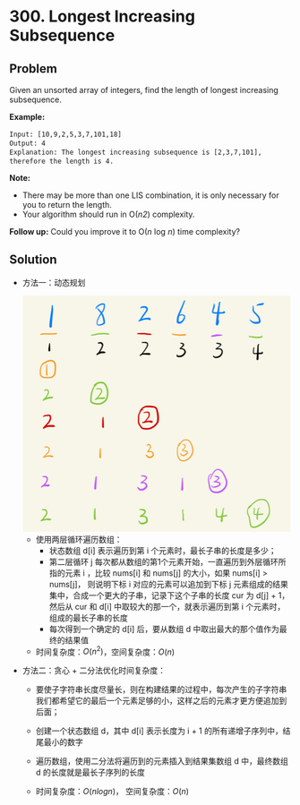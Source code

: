 # 300. Longest Increasing Subsequence

## Problem

Given an unsorted array of integers, find the length of longest increasing subsequence.

**Example:**

```
Input: [10,9,2,5,3,7,101,18]
Output: 4 
Explanation: The longest increasing subsequence is [2,3,7,101], therefore the length is 4. 
```

**Note:**

- There may be more than one LIS combination, it is only necessary for you to return the length.
- Your algorithm should run in O(*n2*) complexity.

**Follow up:** Could you improve it to O(*n* log *n*) time complexity?



## Solution

- 方法一：动态规划

  <img src="..\..\pic\lc300.png" alt="avatar" style="zoom:50%;" />

  - 使用两层循环遍历数组：
    - 状态数组 d[i] 表示遍历到第 i 个元素时，最长子串的长度是多少；
    - 第二层循环 j 每次都从数组的第1个元素开始，一直遍历到外层循环所指的元素 i ，比较 nums[i] 和 nums[j] 的大小，如果 nums[i] > nums[j]， 则说明下标 i 对应的元素可以追加到下标 j 元素组成的结果集中，合成一个更大的子串，记录下这个子串的长度 cur 为 d[j] + 1，然后从 cur 和 d[i] 中取较大的那一个，就表示遍历到第 i 个元素时，组成的最长子串的长度
    - 每次得到一个确定的 d[i] 后，要从数组 d 中取出最大的那个值作为最终的结果值
  - 时间复杂度：$O(n^2)$，空间复杂度：$O(n)$

- 方法二：贪心 + 二分法优化时间复杂度：

  - 要使子字符串长度尽量长，则在构建结果的过程中，每次产生的子字符串我们都希望它的最后一个元素足够的小，这样之后的元素才更方便追加到后面；

  - 创建一个状态数组 d，其中 d[i] 表示长度为 i + 1 的所有递增子序列中，结尾最小的数字

  - 遍历数组，使用二分法将遍历到的元素插入到结果集数组 d 中，最终数组 d 的长度就是最长子序列的长度

  - 时间复杂度：$O(nlogn)$， 空间复杂度：$O(n)$

    